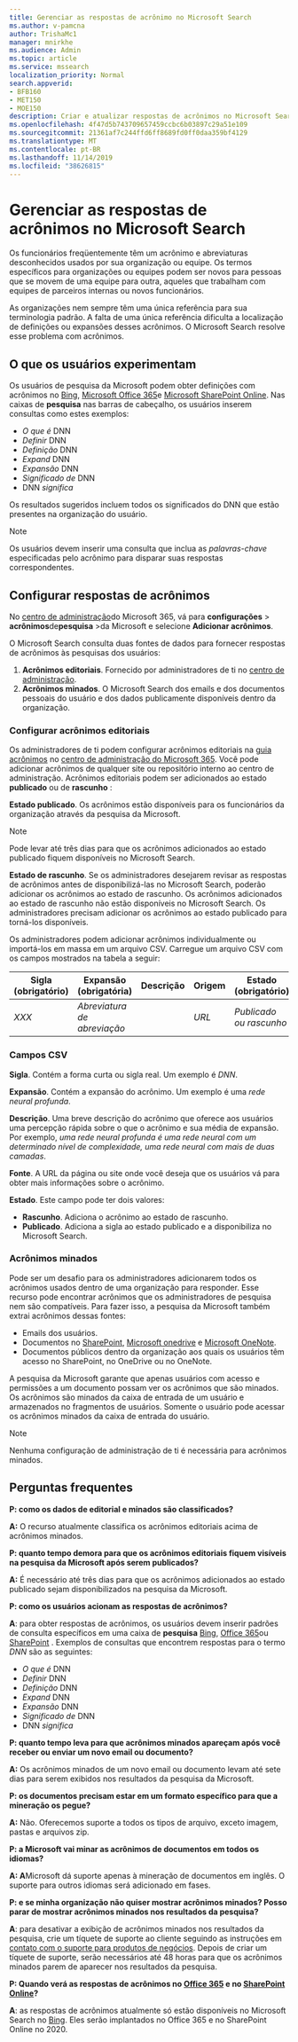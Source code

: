 ```yaml
---
title: Gerenciar as respostas de acrônimo no Microsoft Search
ms.author: v-pamcna
author: TrishaMc1
manager: mnirkhe
ms.audience: Admin
ms.topic: article
ms.service: mssearch
localization_priority: Normal
search.appverid:
- BFB160
- MET150
- MOE150
description: Criar e atualizar respostas de acrônimos no Microsoft Search
ms.openlocfilehash: 4f47d5b743709657459ccbc6b03897c29a51e109
ms.sourcegitcommit: 21361af7c244ffd6ff8689fd0ff0daa359bf4129
ms.translationtype: MT
ms.contentlocale: pt-BR
ms.lasthandoff: 11/14/2019
ms.locfileid: "38626815"
---
```

# <a name="manage-acronyms-answers-in-microsoft-search"></a>Gerenciar as respostas de acrônimos no Microsoft Search

Os funcionários freqüentemente têm um acrônimo e abreviaturas desconhecidos usados por sua organização ou equipe. Os termos específicos para organizações ou equipes podem ser novos para pessoas que se movem de uma equipe para outra, aqueles que trabalham com equipes de parceiros internas ou novos funcionários.

As organizações nem sempre têm uma única referência para sua terminologia padrão. A falta de uma única referência dificulta a localização de definições ou expansões desses acrônimos. O Microsoft Search resolve esse problema com acrônimos.

## <a name="what-users-experience"></a>O que os usuários experimentam
Os usuários de pesquisa da Microsoft podem obter definições com acrônimos no [Bing](https://Bing.com), [Microsoft Office 365](https://Office.com)e [Microsoft SharePoint Online](https://products.office.com/sharepoint/collaboration). Nas caixas de **pesquisa** nas barras de cabeçalho, os usuários inserem consultas como estes exemplos:

- *O que é* DNN
- *Definir* DNN
- *Definição* DNN
- *Expand* DNN
- *Expansão* DNN
- *Significado de* DNN
- DNN *significa*

Os resultados sugeridos incluem todos os significados do DNN que estão presentes na organização do usuário.

> [!NOTE]
> Os usuários devem inserir uma consulta que inclua as *palavras-chave* especificadas pelo acrônimo para disparar suas respostas correspondentes.  

## <a name="set-up-acronyms-answers"></a>Configurar respostas de acrônimos
No [centro de administração](https://admin.microsoft.com)do Microsoft 365, vá para **configurações** > **acrônimos**de**pesquisa** >da Microsoft e selecione **Adicionar acrônimos**. 

O Microsoft Search consulta duas fontes de dados para fornecer respostas de acrônimos às pesquisas dos usuários:

1.  **Acrônimos editoriais**. Fornecido por administradores de ti no [centro de administração](https://admin.microsoft.com).
2.  **Acrônimos minados**. O Microsoft Search dos emails e dos documentos pessoais do usuário e dos dados publicamente disponíveis dentro da organização.

### <a name="set-up-editorial-acronyms"></a>Configurar acrônimos editoriais
Os administradores de ti podem configurar acrônimos editoriais na [guia acrônimos](https://admin.microsoft.com/Adminportal/Home#/MicrosoftSearch) no [centro de administração do Microsoft 365]( https://admin.microsoft.com). Você pode adicionar acrônimos de qualquer site ou repositório interno ao centro de administração. Acrônimos editoriais podem ser adicionados ao estado **publicado** ou de **rascunho** :

**Estado publicado**. Os acrônimos estão disponíveis para os funcionários da organização através da pesquisa da Microsoft.

> [!NOTE]
> Pode levar até três dias para que os acrônimos adicionados ao estado publicado fiquem disponíveis no Microsoft Search.

**Estado de rascunho**. Se os administradores desejarem revisar as respostas de acrônimos antes de disponibilizá-las no Microsoft Search, poderão adicionar os acrônimos ao estado de rascunho. Os acrônimos adicionados ao estado de rascunho não estão disponíveis no Microsoft Search. Os administradores precisam adicionar os acrônimos ao estado publicado para torná-los disponíveis.

Os administradores podem adicionar acrônimos individualmente ou importá-los em massa em um arquivo CSV. Carregue um arquivo CSV com os campos mostrados na tabela a seguir:

| Sigla (obrigatório) | Expansão (obrigatória) | Descrição  | Origem | Estado (obrigatório) |
| --------- | --------- | ---------- | --------- |--------- |
| *XXX* | *Abreviatura de abreviação* |  | *URL* | *Publicado ou rascunho* |

### <a name="csv-fields"></a>Campos CSV
**Sigla**. Contém a forma curta ou sigla real. Um exemplo é *DNN*.

**Expansão**. Contém a expansão do acrônimo. Um exemplo é uma *rede neural profunda*.

**Descrição**. Uma breve descrição do acrônimo que oferece aos usuários uma percepção rápida sobre o que o acrônimo e sua média de expansão. Por exemplo, *uma rede neural profunda é uma rede neural com um determinado nível de complexidade, uma rede neural com mais de duas camadas*.

**Fonte**. A URL da página ou site onde você deseja que os usuários vá para obter mais informações sobre o acrônimo.

**Estado**. Este campo pode ter dois valores:

- **Rascunho**. Adiciona o acrônimo ao estado de rascunho.
- **Publicado**. Adiciona a sigla ao estado publicado e a disponibiliza no Microsoft Search.

### <a name="mined-acronyms"></a>Acrônimos minados
Pode ser um desafio para os administradores adicionarem todos os acrônimos usados dentro de uma organização para responder. Esse recurso pode encontrar acrônimos que os administradores de pesquisa nem são compatíveis. Para fazer isso, a pesquisa da Microsoft também extrai acrônimos dessas fontes:

- Emails dos usuários.
- Documentos no [SharePoint](https://products.office.com/sharepoint/collaboration), [Microsoft onedrive]( https://onedrive.live.com/about/) e [Microsoft OneNote](http://www.onenote.com/).
- Documentos públicos dentro da organização aos quais os usuários têm acesso no SharePoint, no OneDrive ou no OneNote.

A pesquisa da Microsoft garante que apenas usuários com acesso e permissões a um documento possam ver os acrônimos que são minados. Os acrônimos são minados da caixa de entrada de um usuário e armazenados no fragmentos de usuários. Somente o usuário pode acessar os acrônimos minados da caixa de entrada do usuário.

> [!NOTE]
> Nenhuma configuração de administração de ti é necessária para acrônimos minados.

## <a name="frequently-asked-questions"></a>Perguntas frequentes
**P: como os dados de editorial e minados são classificados?**

**A:** O recurso atualmente classifica os acrônimos editoriais acima de acrônimos minados.

**P: quanto tempo demora para que os acrônimos editoriais fiquem visíveis na pesquisa da Microsoft após serem publicados?**

**A:**  É necessário até três dias para que os acrônimos adicionados ao estado publicado sejam disponibilizados na pesquisa da Microsoft. 

**P: como os usuários acionam as respostas de acrônimos?**

**A**: para obter respostas de acrônimos, os usuários devem inserir padrões de consulta específicos em uma caixa de **pesquisa** [Bing](https://bing.com), [Office 365](https://Office.com)ou [SharePoint](https://products.office.com/sharepoint/collaboration) . Exemplos de consultas que encontrem respostas para o termo *DNN* são as seguintes:

- *O que é* DNN
- *Definir* DNN
- *Definição* DNN
- *Expand* DNN
- *Expansão* DNN
- *Significado de* DNN
- DNN *significa*

**P: quanto tempo leva para que acrônimos minados apareçam após você receber ou enviar um novo email ou documento?**

**A:** Os acrônimos minados de um novo email ou documento levam até sete dias para serem exibidos nos resultados da pesquisa da Microsoft.

**P: os documentos precisam estar em um formato específico para que a mineração os pegue?**

**A:** Não. Oferecemos suporte a todos os tipos de arquivo, exceto imagem, pastas e arquivos zip.

**P: a Microsoft vai minar as acrônimos de documentos em todos os idiomas?**

**A: A**Microsoft dá suporte apenas à mineração de documentos em inglês. O suporte para outros idiomas será adicionado em fases.

**P: e se minha organização não quiser mostrar acrônimos minados? Posso parar de mostrar acrônimos minados nos resultados da pesquisa?**

**A**: para desativar a exibição de acrônimos minados nos resultados da pesquisa, crie um tíquete de suporte ao cliente seguindo as instruções em [contato com o suporte para produtos de negócios](https://docs.microsoft.com/office365/admin/contact-support-for-business-products?redirectSourcePath=%252fen-us%252farticle%252fContact-Office-365-for-business-support-32a17ca7-6fa0-4870-8a8d-e25ba4ccfd4b&view=o365-worldwide&tabs=online#BKMK_call_support).
Depois de criar um tíquete de suporte, serão necessários até 48 horas para que os acrônimos minados parem de aparecer nos resultados da pesquisa. 

**P: Quando verá as respostas de acrônimos no [Office 365](https://Office.com) e no [SharePoint Online](https://products.office.com/sharepoint/collaboration)?**

**A**: as respostas de acrônimos atualmente só estão disponíveis no Microsoft Search no [Bing](https://bing.com). Eles serão implantados no Office 365 e no SharePoint Online no 2020.

